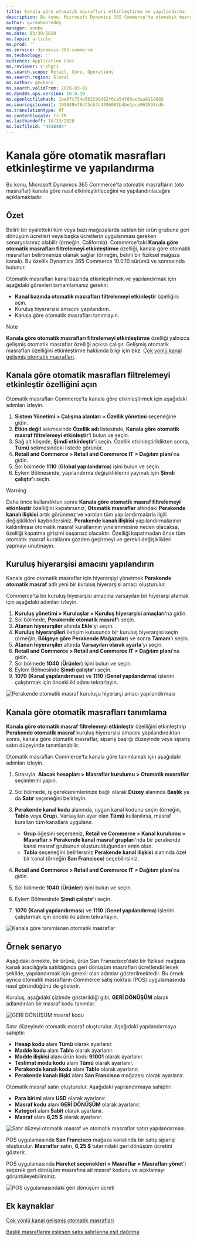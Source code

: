 ```yaml
---
title: Kanala göre otomatik masrafları etkinleştirme ve yapılandırma
description: Bu konu, Microsoft Dynamics 365 Commerce'ta otomatik masrafların kanala göre nasıl etkinleştirileceğini ve yapılandırılacağını açıklamaktadır.
author: gvrmohanreddy
manager: annbe
ms.date: 03/30/2020
ms.topic: article
ms.prod: ''
ms.service: dynamics-365-commerce
ms.technology: ''
audience: Application User
ms.reviewer: v-chgri
ms.search.scope: Retail, Core, Operations
ms.search.region: Global
ms.author: gmohanv
ms.search.validFrom: 2020-03-01
ms.dyn365.ops.version: 10.0.10
ms.openlocfilehash: 1be07c754e563298d82f6ca54f09ae3aa9118602
ms.sourcegitcommit: 199848e78df5cb7c439b001bdbe1ece963593cdb
ms.translationtype: HT
ms.contentlocale: tr-TR
ms.lasthandoff: 10/13/2020
ms.locfileid: "4416404"
---
```

# <a name="enable-and-configure-auto-charges-by-channel"></a>Kanala göre otomatik masrafları etkinleştirme ve yapılandırma

Bu konu, Microsoft Dynamics 365 Commerce'ta otomatik masrafların (oto masraflar) kanala göre nasıl etkinleştirileceğini ve yapılandırılacağını açıklamaktadır.

## <a name="overview"></a>Özet

Belirli bir eyaletteki tüm veya bazı mağazalarda satılan bir ürün grubuna geri dönüşüm ücretleri veya başka ücretlerin uygulanması gereken senaryolarınız olabilir (örneğin, California). Commerce'taki **Kanala göre otomatik masrafları filtrelemeyi etkinleştirme** özelliği, kanala göre otomatik masrafları belirtmenize olanak sağlar (örneğin, belirli bir fiziksel mağaza kanalı). Bu özellik Dynamics 365 Commerce 10.0.10 sürümü ve sonrasında bulunur.

Otomatik masrafları kanal bazında etkinleştirmek ve yapılandırmak için aşağıdaki görevleri tamamlamanız gerekir:

- **Kanal bazında otomatik masrafları filtrelemeyi etkinleştir** özelliğini açın.
- Kuruluş hiyerarşisi amacını yapılandırın.
- Kanala göre otomatik masrafları tanımlayın.

> [!NOTE]
> **Kanala göre otomatik masrafları filtrelemeyi etkinleştirme** özelliği yalnızca gelişmiş otomatik masraflar özelliği açıksa çalışır. Gelişmiş otomatik masrafları özelliğini etkinleştirme hakkında bilgi için bkz. [Çok yönlü kanal gelişmiş otomatik masrafları](omni-auto-charges.md).

## <a name="turn-on-the-enable-filter-auto-charges-by-channel-feature"></a>Kanala göre otomatik masrafları filtrelemeyi etkinleştir özelliğini açın

Otomatik masrafları Commerce'ta kanala göre etkinleştirmek için aşağıdaki adımları izleyin.

1. **Sistem Yönetimi \> Çalışma alanları \> Özellik yönetimi** seçeneğine gidin.
1. **Etkin değil** sekmesinde **Özellik adı** listesinde, **Kanala göre otomatik masraf filtrelemeyi etkinleştir**'i bulun ve seçin.
1. Sağ alt köşede, **Şimdi etkinleştir**'i seçin. Özellik etkinleştirildikten sonra, **Tümü** sekmesindeki listede görünür.
1. **Retail and Commerce \> Retail and Commerce IT \> Dağıtım planı**'na gidin.
1. Sol bölmede **1110** (**Global yapılandırma**) işini bulun ve seçin.
1. Eylem Bölmesinde, yapılandırma değişikliklerini yaymak için **Şimdi çalıştır**'ı seçin.

> [!WARNING]
> Daha önce kullandıktan sonra **Kanala göre otomatik masraf filtrelemeyi etkinleştir** özelliğini kapatırsanız, **Otomatik masraflar** altındaki **Perakende kanalı ilişkisi** artık görünmez ve varolan tüm yapılandırmalarla ilgili değişiklikleri kaybedersiniz. **Perakende kanalı ilişkisi** yapılandırmalarının kaldırılması otomatik masraf kurallarının yinelenmesine neden olacaksa, özelliği kapatma girişimi başarısız olacaktır. Özelliği kapatmadan önce tüm otomatik masraf kurallarını gözden geçirmeyi ve gerekli değişiklikleri yapmayı unutmayın.

## <a name="configure-the-organization-hierarchy-purpose"></a>Kuruluş hiyerarşisi amacını yapılandırın

Kanala göre otomatik masraflar için hiyerarşiyi yönetmek **Perakende otomatik masraf** adlı yeni bir kuruluş hiyerarşisi amacı oluşturulur.

Commerce'ta bir kuruluş hiyerarşisi amacına varsayılan bir hiyerarşi atamak için aşağıdaki adımları izleyin.
        
1. **Kuruluş yönetimi \> Kuruluşlar \> Kuruluş hiyerarşisi amaçları**'na gidin.
1. Sol bölmede, **Perakende otomatik masraf**'ı seçin.
1. **Atanan hiyerarşiler** altında **Ekle**'yi seçin.
1. **Kuruluş hiyerarşileri** iletişim kutusunda bir kuruluş hiyerarşisi seçin (örneğin, **Bölgeye göre Perakende Mağazalar**) ve sonra **Tamam**'ı seçin.
1. **Atanan hiyerarşiler** altında **Varsayılan olarak ayarla**'yı seçin.
1. **Retail and Commerce \> Retail and Commerce IT \> Dağıtım planı**'na gidin.
1. Sol bölmede **1040** (**Ürünler**) işini bulun ve seçin.
1. Eylem Bölmesinde **Şimdi çalıştır**'ı seçin.
1. **1070** **(Kanal yapılandırması**) ve **1110** (**Genel yapılandırma**) işlerini çalıştırmak için önceki iki adımı tekrarlayın.

![Perakende otomatik masraf kuruluşu hiyerarşi amacı yapılandırması](media/Auto-charges-org-hierarchy-purpose.png)

## <a name="define-auto-charges-by-channel"></a>Kanala göre otomatik masrafları tanımlama

**Kanala göre otomatik masraf filtrelemeyi etkinleştir** özelliğini etkinleştirip **Perakende otomatik masraf** kuruluş hiyerarşisi amacını yapılandırdıktan sonra, kanala göre otomatik masraflar, sipariş başlığı düzeyinde veya sipariş satırı düzeyinde tanımlanabilir.

Otomatik masrafları Commerce'ta kanala göre tanımlamak için aşağıdaki adımları izleyin.

1. Sırasıyla  **Alacak hesapları \> Masraflar kurulumu \> Otomatik masraflar** seçimlerini yapın.
1. Sol bölmede, iş gereksinimlerinize bağlı olarak **Düzey** alanında **Başlık** ya da **Satır** seçeneğini belirleyin.
1. **Perakende kanal kodu** alanında, uygun kanal kodunu seçin (örneğin, **Tablo** veya **Grup**). Varsayılan ayar olan **Tümü** kullanılırsa, masraf kuralları tüm kanallara uygulanır.

    - **Grup** öğesini seçerseniz, **Retail ve Commerce \> Kanal kurulumu \> Masraflar \> Perakende kanal masraf grupları**'nda bir perakende kanal masraf grubunun oluşturulduğundan emin olun.
    - **Tablo** seçeneğini belirlersniz **Perakende kanal ilişkisi** alanında özel bir kanal (örneğin **San Francisco**) seçebilirsiniz.

1. **Retail and Commerce \> Retail and Commerce IT \> Dağıtım planı**'na gidin.
1. Sol bölmede **1040** (**Ürünler**) işini bulun ve seçin.
1. Eylem Bölmesinde **Şimdi çalıştır**'ı seçin.
1. **1070** **(Kanal yapılandırması**) ve **1110** (**Genel yapılandırma**) işlerini çalıştırmak için önceki iki adımı tekrarlayın.
    
![Kanala göre tanımlanan otomatik masraflar](media/Auto-charges-line-charge-by-channel.png)

## <a name="example-scenario"></a>Örnek senaryo

Aşağıdaki örnekte, bir ürünü, ürün San Franscisco'daki bir fiziksel mağaza kanalı aracılığıyla satıldığında geri dönüşüm masrafları ücretlendirilecek şekilde, yapılandırmak için gerekli olan adımlar gösterilmektedir. Bu örnek ayrıca otomatik masrafların Commerce satış noktası (POS) uygulamasında nasıl göründüğünü de gösterir.

Kuruluş, aşağıdaki çizimde gösterildiği gibi, **GERİ DÖNÜŞÜM** olarak adlandırılan bir masraf kodu tanımlar.

![GERİ DÖNÜŞÜM masraf kodu](media/Auto-charges-charge-code.png)

Satır düzeyinde otomatik masraf oluşturulur. Aşağıdaki yapılandırmaya sahiptir:

- **Hesap kodu** alanı **Tümü** olarak ayarlanır.
- **Madde kodu** alanı **Tablo** olarak ayarlanır.
- **Madde ilişkisi** alanı ürün kodu **91001** olarak ayarlanır.
- **Teslimat modu kodu** alanı **Tümü** olarak ayarlanır.
- **Perakende kanalı kodu** alanı **Tablo** olarak ayarlanır.
- **Perakende kanalı ilişki** alanı **San Francisco**  mağazası olarak ayarlanır.

Otomatik masraf satırı oluşturulur. Aşağıdaki yapılandırmaya sahiptir:

- **Para birimi** alanı **USD** olarak ayarlanır.
- **Masraf kodu** alanı **GERİ DÖNÜŞÜM** olarak ayarlanır.
- **Kategori** alanı **Sabit** olarak ayarlanır.
- **Masraf** alanı **6,25 $** olarak ayarlanır.

![Satır düzeyi otomatik masraf ve otomatik masraflar satırı yapılandırması](media/Auto-charges-recyclingfee-line-fee.png)

POS uygulamasında **San Francisco** mağaza kanalında bir satış siparişi oluşturulur. **Masraflar** satırı, **6,25 $** tutarındaki geri dönüşüm ücretini gösterir.

POS uygulamasında **Hareket seçenekleri \> Masraflar \> Masrafları yönet**'i seçerek geri dönüşüm masrafına ait masraf kodunu ve açıklamayı görüntüleyebilirsiniz.

![POS uygulamasındaki geri dönüşüm ücreti](media/pos-auto-charges-recyclingfee-line-fee.png)

## <a name="additional-resources"></a>Ek kaynaklar

[Çok yönlü kanal gelişmiş otomatik masrafları](omni-auto-charges.md)

[Başlık masraflarını eşleşen satış satırlarına eşit dağıtma](pro-rate-charges-matching-lines.md)

